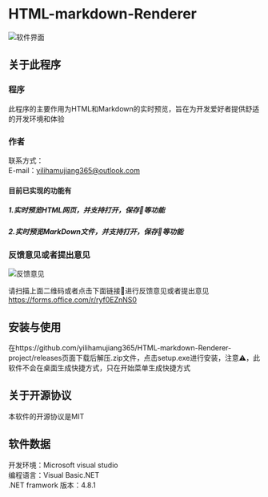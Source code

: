 # HTML-markdown-Renderer
![软件界面](https://github.moeyy.xyz/https://raw.githubusercontent.com/yilihamujiang365/HTML-markdown-Renderer-project/master/picture/screanphoto.png)
## 关于此程序
### 程序
此程序的主要作用为HTML和Markdown的实时预览，旨在为开发爱好者提供舒适的开发环境和体验<br>
### 作者
联系方式：<br>
E-mail：yilihamujiang365@outlook.com
#### 目前已实现的功能有
##### 1.实时预览HTML网页，并支持打开，保存💾等功能
##### 2.实时预览MarkDown文件，并支持打开，保存💾等功能
### 反馈意见或者提出意见
![反馈意见](https://github.moeyy.xyz/https://raw.githubusercontent.com/yilihamujiang365/HTML-markdown-Renderer-project/master/picture/qrcode.png)

请扫描上面二维码或者点击下面链接🔗进行反馈意见或者提出意见
https://forms.office.com/r/ryf0EZnNS0


## 安装与使用
在https://github.com/yilihamujiang365/HTML-markdown-Renderer-project/releases页面下载后解压.zip文件，点击setup.exe进行安装，注意⚠️，此软件不会在桌面生成快捷方式，只在开始菜单生成快捷方式
## 关于开源协议
本软件的开源协议是MIT
## 软件数据
开发环境：Microsoft visual studio<br>
编程语言：Visual Basic.NET<br>
.NET framwork 版本：4.8.1


